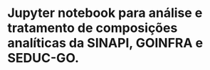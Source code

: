 # Jupyter notebook para análise e tratamento de composições analíticas da SINAPI, GOINFRA e SEDUC-GO.
